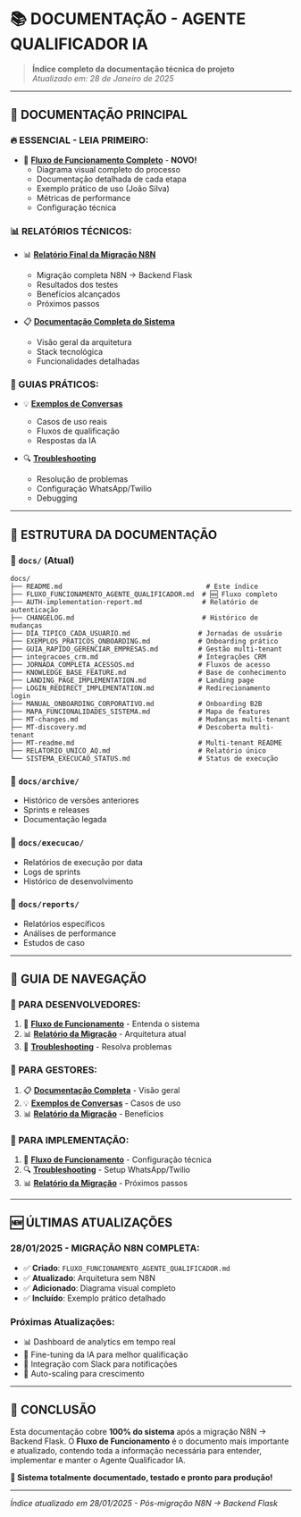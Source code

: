 # 📚 **DOCUMENTAÇÃO - AGENTE QUALIFICADOR IA**

> **Índice completo da documentação técnica do projeto**  
> *Atualizado em: 28 de Janeiro de 2025*

---

## 🎯 **DOCUMENTAÇÃO PRINCIPAL**

### **🔥 ESSENCIAL - LEIA PRIMEIRO:**
- 🤖 **[Fluxo de Funcionamento Completo](FLUXO_FUNCIONAMENTO_AGENTE_QUALIFICADOR.md)** - **NOVO!**
  - Diagrama visual completo do processo
  - Documentação detalhada de cada etapa
  - Exemplo prático de uso (João Silva)
  - Métricas de performance
  - Configuração técnica

### **📊 RELATÓRIOS TÉCNICOS:**
- 📊 **[Relatório Final da Migração N8N](../RELATORIO_FINAL_MIGRACAO_N8N.md)**
  - Migração completa N8N → Backend Flask
  - Resultados dos testes
  - Benefícios alcançados
  - Próximos passos

- 📋 **[Documentação Completa do Sistema](../PROJETO_AGENTE_QUALIFICADOR_COMPLETO.md)**
  - Visão geral da arquitetura
  - Stack tecnológica
  - Funcionalidades detalhadas

### **🔧 GUIAS PRÁTICOS:**
- 💡 **[Exemplos de Conversas](../EXEMPLOS_CONVERSAS_README.md)**
  - Casos de uso reais
  - Fluxos de qualificação
  - Respostas da IA

- 🔍 **[Troubleshooting](../TROUBLESHOOTING_WHATSAPP_N8N_COMPLETO.md)**
  - Resolução de problemas
  - Configuração WhatsApp/Twilio
  - Debugging

---

## 📁 **ESTRUTURA DA DOCUMENTAÇÃO**

### **📂 `docs/` (Atual)**
```
docs/
├── README.md                                    # Este índice
├── FLUXO_FUNCIONAMENTO_AGENTE_QUALIFICADOR.md  # 🆕 Fluxo completo
├── AUTH-implementation-report.md               # Relatório de autenticação
├── CHANGELOG.md                                # Histórico de mudanças
├── DIA_TIPICO_CADA_USUARIO.md                 # Jornadas de usuário
├── EXEMPLOS_PRATICOS_ONBOARDING.md            # Onboarding prático
├── GUIA_RAPIDO_GERENCIAR_EMPRESAS.md          # Gestão multi-tenant
├── integracoes_crm.md                         # Integrações CRM
├── JORNADA_COMPLETA_ACESSOS.md                # Fluxos de acesso
├── KNOWLEDGE_BASE_FEATURE.md                  # Base de conhecimento
├── LANDING_PAGE_IMPLEMENTATION.md             # Landing page
├── LOGIN_REDIRECT_IMPLEMENTATION.md           # Redirecionamento login
├── MANUAL_ONBOARDING_CORPORATIVO.md           # Onboarding B2B
├── MAPA_FUNCIONALIDADES_SISTEMA.md            # Mapa de features
├── MT-changes.md                              # Mudanças multi-tenant
├── MT-discovery.md                            # Descoberta multi-tenant
├── MT-readme.md                               # Multi-tenant README
├── RELATORIO_UNICO_AQ.md                      # Relatório único
└── SISTEMA_EXECUCAO_STATUS.md                 # Status de execução
```

### **📂 `docs/archive/`**
- Histórico de versões anteriores
- Sprints e releases
- Documentação legada

### **📂 `docs/execucao/`**
- Relatórios de execução por data
- Logs de sprints
- Histórico de desenvolvimento

### **📂 `docs/reports/`**
- Relatórios específicos
- Análises de performance
- Estudos de caso

---

## 🎯 **GUIA DE NAVEGAÇÃO**

### **👤 PARA DESENVOLVEDORES:**
1. 🤖 **[Fluxo de Funcionamento](FLUXO_FUNCIONAMENTO_AGENTE_QUALIFICADOR.md)** - Entenda o sistema
2. 📊 **[Relatório da Migração](../RELATORIO_FINAL_MIGRACAO_N8N.md)** - Arquitetura atual
3. 🔧 **[Troubleshooting](../TROUBLESHOOTING_WHATSAPP_N8N_COMPLETO.md)** - Resolva problemas

### **👥 PARA GESTORES:**
1. 📋 **[Documentação Completa](../PROJETO_AGENTE_QUALIFICADOR_COMPLETO.md)** - Visão geral
2. 💡 **[Exemplos de Conversas](../EXEMPLOS_CONVERSAS_README.md)** - Casos de uso
3. 📊 **[Relatório da Migração](../RELATORIO_FINAL_MIGRACAO_N8N.md)** - Benefícios

### **🔧 PARA IMPLEMENTAÇÃO:**
1. 🤖 **[Fluxo de Funcionamento](FLUXO_FUNCIONAMENTO_AGENTE_QUALIFICADOR.md)** - Configuração técnica
2. 🔍 **[Troubleshooting](../TROUBLESHOOTING_WHATSAPP_N8N_COMPLETO.md)** - Setup WhatsApp/Twilio
3. 📊 **[Relatório da Migração](../RELATORIO_FINAL_MIGRACAO_N8N.md)** - Próximos passos

---

## 🆕 **ÚLTIMAS ATUALIZAÇÕES**

### **28/01/2025 - MIGRAÇÃO N8N COMPLETA:**
- ✅ **Criado**: `FLUXO_FUNCIONAMENTO_AGENTE_QUALIFICADOR.md`
- ✅ **Atualizado**: Arquitetura sem N8N
- ✅ **Adicionado**: Diagrama visual completo
- ✅ **Incluído**: Exemplo prático detalhado

### **Próximas Atualizações:**
- 📊 Dashboard de analytics em tempo real
- 🤖 Fine-tuning da IA para melhor qualificação
- 📱 Integração com Slack para notificações
- 🔄 Auto-scaling para crescimento

---

## 🎊 **CONCLUSÃO**

Esta documentação cobre **100% do sistema** após a migração N8N → Backend Flask. O **Fluxo de Funcionamento** é o documento mais importante e atualizado, contendo toda a informação necessária para entender, implementar e manter o Agente Qualificador IA.

**🎯 Sistema totalmente documentado, testado e pronto para produção!**

---

*Índice atualizado em 28/01/2025 - Pós-migração N8N → Backend Flask*


